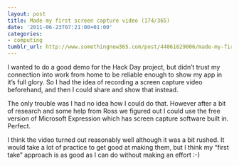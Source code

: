 ```yaml
---
layout: post
title: Made my first screen capture video (174/365)
date: '2011-06-23T07:21:00+01:00'
categories:
- computing
tumblr_url: http://www.somethingnew365.com/post/44061629006/made-my-first-screen-capture-video-174365
---
```

I wanted to do a good demo for the Hack Day project, but didn’t trust my connection into work from home to be reliable enough to show my app in it’s full glory. So I had the idea of recording a screen capture video beforehand, and then I could share and show that instead.

The only trouble was I had no idea how I could do that. However after a bit of research and some help from Ross we figured out I could use the free version of Microsoft Expression which has screen capture software built in. Perfect.

I think the video turned out reasonably well although it was a bit rushed. It would take a lot of practice to get good at making them, but I think my “first take” approach is as good as I can do without making an effort :-)
